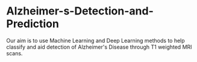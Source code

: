 # Alzheimer-s-Detection-and-Prediction
Our aim is to use Machine Learning and Deep Learning methods to help classify and aid detection of Alzheimer's Disease through T1 weighted MRI scans. 
